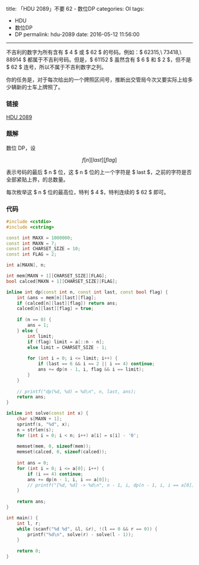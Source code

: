 title: 「HDU 2089」不要 62 - 数位DP
categories: OI
tags: 
  - HDU
  - 数位DP
  - DP
permalink: hdu-2089
date: 2016-05-12 11:56:00
---

不吉利的数字为所有含有 $ 4 $ 或 $ 62 $ 的号码。例如：$ 62315,\ 73418,\ 88914 $ 都属于不吉利号码。但是，$ 61152 $ 虽然含有 $ 6 $ 和 $ 2 $，但不是 $ 62 $ 连号，所以不属于不吉利数字之列。

你的任务是，对于每次给出的一个牌照区间号，推断出交管局今次又要实际上给多少辆新的士车上牌照了。

<!-- more -->

### 链接
[HDU 2089](http://acm.hdu.edu.cn/showproblem.php?pid=2089)

### 题解
数位 DP，设

$$ f[n][last][flag] $$

表示号码的最后 $ n $ 位，这 $ n $ 位的上一个字符是 $ last $，之前的字符是否全部紧贴上界，的总数量。

每次枚举这 $ n $ 位的最高位，特判 $ 4 $，特判连续的 $ 62 $ 即可。

### 代码
```c++
#include <cstdio>
#include <cstring>

const int MAXX = 1000000;
const int MAXN = 7;
const int CHARSET_SIZE = 10;
const int FLAG = 2;

int a[MAXN], n;

int mem[MAXN + 1][CHARSET_SIZE][FLAG];
bool calced[MAXN + 1][CHARSET_SIZE][FLAG];

inline int dp(const int n, const int last, const bool flag) {
    int &ans = mem[n][last][flag];
    if (calced[n][last][flag]) return ans;
    calced[n][last][flag] = true;
    
    if (n == 0) {
        ans = 1;
    } else {
        int limit;
        if (flag) limit = a[::n - n];
        else limit = CHARSET_SIZE - 1;
        
        for (int i = 0; i <= limit; i++) {
            if (last == 6 && i == 2 || i == 4) continue;
            ans += dp(n - 1, i, flag && i == limit);
        }
    }
    
    // printf("dp(%d, %d) = %d\n", n, last, ans);
    return ans;
}

inline int solve(const int x) {
    char s[MAXN + 1];
    sprintf(s, "%d", x);
    n = strlen(s);
    for (int i = 0; i < n; i++) a[i] = s[i] - '0';
    
    memset(mem, 0, sizeof(mem));
    memset(calced, 0, sizeof(calced));
    
    int ans = 0;
    for (int i = 0; i <= a[0]; i++) {
        if (i == 4) continue;
        ans += dp(n - 1, i, i == a[0]);
        // printf("[%d, %d] -> %d\n", n - 1, i, dp(n - 1, i, i == a[0]));
    }
    
    return ans;
}

int main() {
    int l, r;
    while (scanf("%d %d", &l, &r), !(l == 0 && r == 0)) {
        printf("%d\n", solve(r) - solve(l - 1));
    }
    
    return 0;
}
```
